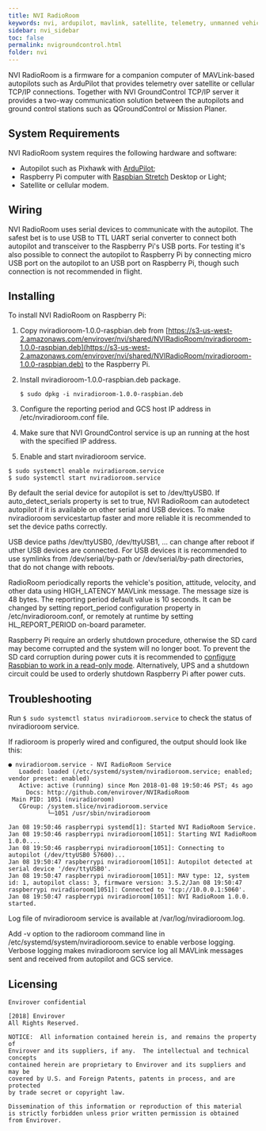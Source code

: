 ```yaml
---
title: NVI RadioRoom
keywords: nvi, ardupilot, mavlink, satellite, telemetry, unmanned vehicle
sidebar: nvi_sidebar
toc: false
permalink: nvigroundcontrol.html
folder: nvi
---
```


NVI RadioRoom is a firmware for a companion computer of MAVLink-based autopilots such as ArduPilot that provides telemetry over satellite or cellular TCP/IP connections. Together with NVI GroundControl TCP/IP server it provides a two-way communication solution between the autopilots and ground control stations such as QGroundControl or Mission Planer.

## System Requirements

NVI RadioRoom system requires the following hardware and software:
* Autopilot such as Pixhawk with [ArduPilot](http://ardupilot.org/);
* Raspberry Pi computer with [Raspbian Stretch](https://www.raspberrypi.org/downloads/raspbian/) Desktop or Light;
* Satellite or cellular modem.

## Wiring 

NVI RadioRoom uses serial devices to communicate with the autopilot. The safest bet is to use USB to TTL UART serial converter to connect both autopilot and transceiver to the Raspberry Pi's USB ports. For testing it's also possible to connect the autopilot to Raspberry Pi by connecting micro USB port on the autopilot to an USB port on Raspberry Pi, though such connection is not recommended in flight. 

## Installing

To install NVI RadioRoom on Raspberry Pi:

1. Copy nviradioroom-1.0.0-raspbian.deb from [https://s3-us-west-2.amazonaws.com/envirover/nvi/shared/NVIRadioRoom/nviradioroom-1.0.0-raspbian.deb](https://s3-us-west-2.amazonaws.com/envirover/nvi/shared/NVIRadioRoom/nviradioroom-1.0.0-raspbian.deb) to the Raspberry Pi. 
2. Install nviradioroom-1.0.0-raspbian.deb package.

   ``$ sudo dpkg -i nviradioroom-1.0.0-raspbian.deb``
    
3. Configure the reporting period and GCS host IP address in /etc/nviradioroom.conf file. 
4. Make sure that NVI GroundControl service is up an running at the host with the specified IP address.
5. Enable and start nviradioroom service.

```
$ sudo systemctl enable nviradioroom.service
$ sudo systemctl start nviradioroom.service
```
   
By default the serial device for autopilot is set to /dev/ttyUSB0. If auto_detect_serials property is set to true, NVI RadioRoom can autodetect autopilot if it is available on other serial and USB devices. To make nviradioroom servicestartup faster and more reliable it is recommended to set the device paths correctly. 

USB device paths /dev/ttyUSB0, /dev/ttyUSB1, ... can change after reboot if uther USB devices are connected. For USB devices it is recommended to use symlinks from /dev/serial/by-path or /dev/serial/by-path directories, that do not change with reboots. 

RadioRoom periodically reports the vehicle's position, attitude, velocity, and other data using HIGH_LATENCY MAVLink message. The message size is 48 bytes. The reporting period default value is 10 seconds. It can be changed by setting report_period configuration property in /etc/nviradioroom.conf, or remotely at runtime by setting HL_REPORT_PERIOD on-board parameter.

Raspberry Pi require an orderly shutdown procedure, otherwise the SD card may become corrupted and the system will no longer boot. To prevent the SD card corruption during power cuts it is recommended to [configure Raspbian to work in a read-only mode](https://learn.adafruit.com/read-only-raspberry-pi/). Alternatively, UPS and a shutdown circuit could be used to orderly shutdown Raspberry Pi after power cuts.
  
## Troubleshooting

Run ``$ sudo systemctl status nviradioroom.service`` to check the status of nviradioroom service.

If radioroom is properly wired and configured, the output should look like this:

```
● nviradioroom.service - NVI RadioRoom Service
   Loaded: loaded (/etc/systemd/system/nviradioroom.service; enabled; vendor preset: enabled)
   Active: active (running) since Mon 2018-01-08 19:50:46 PST; 4s ago
     Docs: http://github.com/envirover/NVIRadioRoom
 Main PID: 1051 (nviradioroom)
   CGroup: /system.slice/nviradioroom.service
           └─1051 /usr/sbin/nviradioroom

Jan 08 19:50:46 raspberrypi systemd[1]: Started NVI RadioRoom Service.
Jan 08 19:50:46 raspberrypi nviradioroom[1051]: Starting NVI RadioRoom 1.0.0....
Jan 08 19:50:46 raspberrypi nviradioroom[1051]: Connecting to autopilot (/dev/ttyUSB0 57600)...
Jan 08 19:50:47 raspberrypi nviradioroom[1051]: Autopilot detected at serial device '/dev/ttyUSB0'.
Jan 08 19:50:47 raspberrypi nviradioroom[1051]: MAV type: 12, system id: 1, autopilot class: 3, firmware version: 3.5.2/Jan 08 19:50:47 raspberrypi nviradioroom[1051]: Connected to 'tcp://10.0.0.1:5060'.
Jan 08 19:50:47 raspberrypi nviradioroom[1051]: NVI RadioRoom 1.0.0. started.
```

Log file of nviradioroom service is available at /var/log/nviradioroom.log.

Add -v option to the radioroom command line in /etc/systemd/system/nviradioroom.sevice to enable verbose logging. Verbose logging makes nviradioroom service log all MAVLink messages sent and received from autopilot and GCS service.


## Licensing
```
Envirover confidential

[2018] Envirover
All Rights Reserved.

NOTICE:  All information contained herein is, and remains the property of
Envirover and its suppliers, if any.  The intellectual and technical concepts
contained herein are proprietary to Envirover and its suppliers and may be
covered by U.S. and Foreign Patents, patents in process, and are protected
by trade secret or copyright law.

Dissemination of this information or reproduction of this material
is strictly forbidden unless prior written permission is obtained
from Envirover.
```